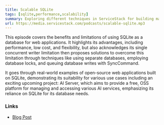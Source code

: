 ```yaml
---
title: Scalable SQLite
tags: [sqlite,performance,scalability]
summary: Exploring different techniques in ServiceStack for building maximum value, high-performance Scalable SQLite Web Apps
url: https://media.servicestack.com/podcasts/scalable-sqlite.mp3
---
```


This episode covers the benefits and limitations of using SQLite as a database for web applications. 
It highlights its advantages, including performance, low cost, and flexibility, but also 
acknowledges its single concurrent writer limitation then proposes solutions to overcome this 
limitation through techniques like using separate databases, employing database locks, and queuing 
database writes with SyncCommand. 

It goes through real-world examples of open-source web applications built on SQLite, demonstrating 
its suitability for various use cases including an exciting upcoming project: AI Server, 
which aims to provide a free, OSS platform for managing and accessing various AI services, 
emphasizing its reliance on SQLite for its database needs.

### Links

- [Blog Post](/posts/scalable-sqlite)
